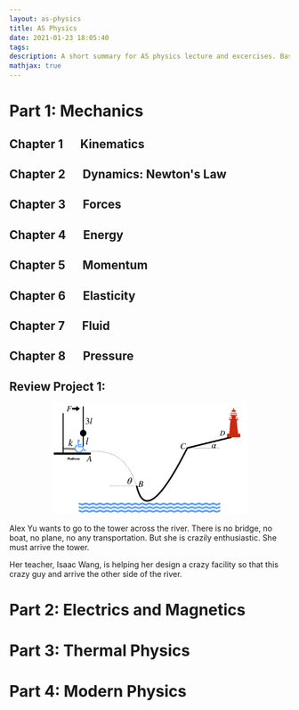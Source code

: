 ```yaml
---
layout: as-physics
title: AS Physics
date: 2021-01-23 18:05:40
tags:
description: A short summary for AS physics lecture and excercises. Basic formula and definitions, concepts, and solutions are included. Specifically, review projects are included. 
mathjax: true
---
```

# Part 1: Mechanics
## Chapter 1 &emsp; Kinematics

## Chapter 2 &emsp; Dynamics: Newton's Law

## Chapter 3 &emsp; Forces

## Chapter 4 &emsp; Energy

## Chapter 5 &emsp; Momentum

## Chapter 6 &emsp; Elasticity

## Chapter 7 &emsp; Fluid

## Chapter 8 &emsp; Pressure

## Review Project 1: 

<center>
<img src="./AS-Physics/figure.png" width=70% />
</center>

Alex Yu wants to go to the tower across the river. There is no bridge, no boat,
no plane, no any transportation. But she is crazily enthusiastic. She must arrive the tower.

Her teacher, Isaac Wang, is helping her design a
crazy facility so that this crazy guy and arrive the other side of the river.


# Part 2: Electrics and Magnetics

# Part 3: Thermal Physics

# Part 4: Modern Physics
